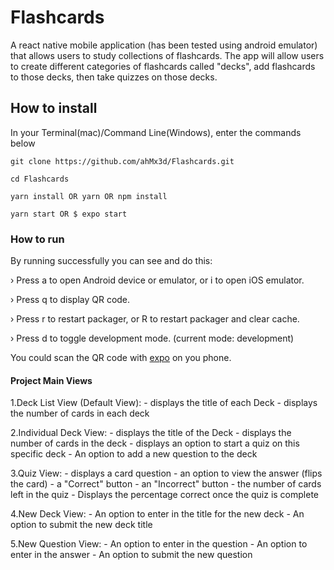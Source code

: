 # Flashcards

A react native mobile application (has been tested using android emulator) that allows users to study collections of flashcards. The app will allow users to create different categories of flashcards called "decks", add flashcards to those decks, then take quizzes on those decks.

## How to install

In your Terminal(mac)/Command Line(Windows), enter the commands below

```
git clone https://github.com/ahMx3d/Flashcards.git

cd Flashcards

yarn install OR yarn OR npm install

yarn start OR $ expo start
```

### How to run

By running successfully you can see and do this:

 › Press a to open Android device or emulator, or i to open iOS emulator.

 › Press q to display QR code.

 › Press r to restart packager, or R to restart packager and clear cache.

 › Press d to toggle development mode. (current mode: development)

You could scan the QR code with [expo](https://expo.io/) on you phone.

#### Project Main Views

1.Deck List View (Default View):
    - displays the title of each Deck
    - displays the number of cards in each deck

2.Individual Deck View:
    - displays the title of the Deck
    - displays the number of cards in the deck
    - displays an option to start a quiz on this specific deck
    - An option to add a new question to the deck

3.Quiz View:
    - displays a card question
    - an option to view the answer (flips the card)
    - a "Correct" button
    - an "Incorrect" button
    - the number of cards left in the quiz
    - Displays the percentage correct once the quiz is complete

4.New Deck View:
    - An option to enter in the title for the new deck
    - An option to submit the new deck title

5.New Question View:
    - An option to enter in the question
    - An option to enter in the answer
    - An option to submit the new question

